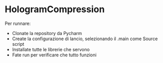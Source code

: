 # HologramCompression
Per runnare:
- Clonate la repository da Pycharm
- Create la configurazione di lancio, selezionando il .main come Source script
- Installate tutte le librerie che servono
- Fate run per verificare che tutto funzioni
